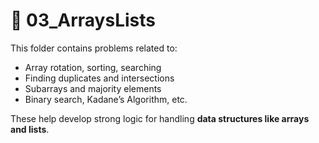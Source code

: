 # 📁 03_ArraysLists

This folder contains problems related to:
- Array rotation, sorting, searching
- Finding duplicates and intersections
- Subarrays and majority elements
- Binary search, Kadane’s Algorithm, etc.

These help develop strong logic for handling **data structures like arrays and lists**.
